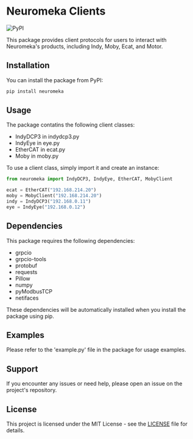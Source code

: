 # Neuromeka Clients
![PyPI](https://img.shields.io/pypi/v/neuromeka)

This package provides client protocols for users to interact with Neuromeka's products, including Indy, Moby, Ecat, and Motor.

## Installation

You can install the package from PyPI:

```bash
pip install neuromeka
```

## Usage
The package contatins the following client classes:

* IndyDCP3 in indydcp3.py
* IndyEye in eye.py
* EtherCAT in ecat.py
* Moby in moby.py

To use a client class, simply import it and create an instance:

```python
from neuromeka import IndyDCP3, IndyEye, EtherCAT, MobyClient

ecat = EtherCAT("192.168.214.20")
moby = MobyClient("192.168.214.20")
indy = IndyDCP3("192.168.0.11")
eye = IndyEye("192.168.0.12")
```

## Dependencies
This package requires the following dependencies:

* grpcio
* grpcio-tools
* protobuf
* requests
* Pillow
* numpy
* pyModbusTCP
* netifaces

These dependencies will be automatically installed when you install the package using pip.

## Examples
Please refer to the 'example.py' file in the package for usage examples.

## Support
If you encounter any issues or need help, please open an issue on the project's repository.

## License
This project is licensed under the MIT License - see the [LICENSE](LICENSE) file for details.
